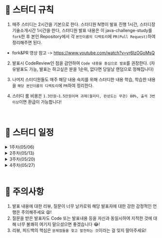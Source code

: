 # 📢 스터디 규칙
1. 매주 스터디는 2시간을 기본으로 한다. 스터디원 N명이 발표 진행 1시간, 스터디장 기술소개시간 1시간을 한다, 스터디원 발표 내용은 이 java-challenge-study를 `fork`한 후 본인 Repository에서 각 `본인이름의 디렉토리`에 `PR(Pull Request)`하여 정리해주면 된다.
* fork&PR 영상 참고 -> https://www.youtube.com/watch?v=yr6IzOGoMsQ

2. 발표시 CodeReview인 점을 감안하여 `Code 내용을 중심으로 발표`를 권장한다. (자유발표도 가능, 발표는 하고싶은 분을 1순위, 없다면 당일날 랜덤으로 정해집니다)

3. 나머지 스터디원들도 매주 해당 내용 숙지를 위해 스터디한 내용 학습, 학습한 내용을 `해당 본인이름의 디렉토리`에 `PR`하여 정리한다.

4. 스터디 룸 비용은 `1.3만원~1.5만원이며 과제(퀄리티, 완성도는 무관) 80%, 출석 3번 이상`이면 환급이 가능합니다!

<br>

# 📅 스터디 일정

<details>
<summary>1주차(05/06)</summary>
<div markdown="1">

* 자기소개 시간
* 스터디 취지, 방향, 구성 방식 설명
* 과제
```
1) 사용 툴 설치및 이해하기 
 * IntelliJ(얼티메이트 버전 추천-플러그인 사용 가능)
 * MySQL, DB 접속 HediSQL or Dbeaver
 * e2e 테스트용 postman
 * git/github

2) 해당 레포지토리 fork & PR 해보기

3) Setting 환경 -> REST API springBoot 
  * SpringBoot REST API로 Dto로 데이터값 POST방식(postman)으로 확인

4) 로또 생성기 구현
  * 로또 번호 갯수 input -> 랜덤 로또 번호 생성 output 프로그램 구현

챌린지) 자바 성적 산출 프로그램 구현
  * 과목이름이 한글인 경우에 count, 평균을 산출해주세요. (정규표현식을 사용해주세요)
```
* 환경셋팅 - https://www.notion.so/bb4d80cb1a094696b8ff27f4cd52bb00
* 노션정리 - https://www.notion.so/1week-f6fec789ea48479d976f4a37ae57cd56

</div>
</details>

<details>
<summary>2주차(05/13)</summary>
<div markdown="1">

* 함수형 프로그래밍 (람다, 함수형 인터페이스, Stream) 정리
* 과제 발표
* 과제 내용 확장(JPA Entity로 데이터 DB에서 관리 & 기존 데이터 반복로직 -> stream 변환)
* 과제 
```
1) 스터디 실습 완료(JPA Entity로 데이터 DB에서 관리 & 기존 데이터 반복로직 -> stream 변환)
2) 디자인패턴 정리 -> 스프링의 디자인패턴 구성 찾기
3) 리플랙션, proxy 란?
4) 예외처리 Exception (checked Exception, unchecked Exception) 처리 전략 정리
```
* 노션정리 - https://www.notion.so/2week-1f2001b5518240e0bd44eac323ffdb30

</div>
</details>

<details>
<summary>3주차(05/20)</summary>
<div markdown="1">

* 미션 발표 및 코드 리뷰
* OOP -> SOLID 원칙 -> 디자인 패턴 -> 스프링에서 쓰이는 디자인패턴 위주로 설명
* SOLID -> orderDish
* 미션 
```
1) 리팩토링 -> orderDish
2) 오늘 노션 정리한 키워드들 검색하고 정리!
```
* 노션정리 - https://rain-tank-b79.notion.site/3week-e63d2fb6eb294eb19d3698bb1ec0fe14

</div>
</details>

<details>
<summary>4주차(05/27)</summary>
<div markdown="1">

* 리팩토링 Thread 재사용 => Pool(Static), 격리성 => stateless, immutable 전략 간략히 설명
* equalsHashCode 로 객체 비교 방식
* 실습1) Date vs LocalDate(Time) 필드로 filter 리스트 조회 api  
* 실습2) Entity 등록 api - 등록 Dto 내 List<String> 필드로 tag를 String join해서 ","를 기준으로 DB필드에 등록하기 
* 미션 
```
지금까지 해왔던 실습과 스터디한 내용 정리

모두 수고하셨습니다! 👍
```
* 노션정리 - https://rain-tank-b79.notion.site/4week-61937e3d165e46a586af1ebbb25b17fd

</div>
</details>

<br>


# 🎃 주의사항

1. 발표 내용에 대한 리뷰, 질문이 너무 날카로워 해당 발표자에 대한 강한 감정적인 언행은 주의해주세요 😫!
2. 질문을 받은 발표자도 Code 또는 발표내용 등을 자신과 동일시하여 지적한 것에 대해 너무 불쾌히 여기지 말으셨으면 좋겠습니다 😂!
3. 리뷰, 피드백의 핵심은 `문제점들을 찾고 발전하는 것`이라는 걸 잊지 말아주세요!
